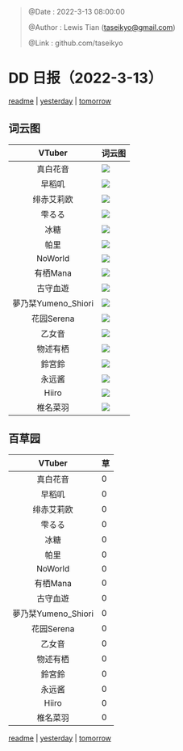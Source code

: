 > @Date    : 2022-3-13 08:00:00
>
> @Author  : Lewis Tian (taseikyo@gmail.com)
>
> @Link    : github.com/taseikyo

# DD 日报（2022-3-13）

[readme](../README.md) | [yesterday](2022-3-12.md) | [tomorrow](2022-3-14.md)

## 词云图

|VTuber|词云图|
|:-:|-|
|真白花音|![](../../images/daily/21402309_2022-3-13_purge_wordcloud.png)|
|早稻叽|![](../../images/daily/41682_2022-3-13_purge_wordcloud.png)|
|绯赤艾莉欧|![](../../images/daily/21396545_2022-3-13_purge_wordcloud.png)|
|雫るる|![](../../images/daily/21013446_2022-3-13_purge_wordcloud.png)|
|冰糖|![](../../images/daily/876396_2022-3-13_purge_wordcloud.png)|
|帕里|![](../../images/daily/4895312_2022-3-13_purge_wordcloud.png)|
|NoWorld|![](../../images/daily/21448649_2022-3-13_purge_wordcloud.png)|
|有栖Mana|![](../../images/daily/6542258_2022-3-13_purge_wordcloud.png)|
|古守血遊|![](../../images/daily/8725120_2022-3-13_purge_wordcloud.png)|
|夢乃栞Yumeno_Shiori|![](../../images/daily/14052636_2022-3-13_purge_wordcloud.png)|
|花园Serena|![](../../images/daily/14327465_2022-3-13_purge_wordcloud.png)|
|乙女音|![](../../images/daily/21320551_2022-3-13_purge_wordcloud.png)|
|物述有栖|![](../../images/daily/21449083_2022-3-13_purge_wordcloud.png)|
|鈴宮鈴|![](../../images/daily/21685677_2022-3-13_purge_wordcloud.png)|
|永远酱|![](../../images/daily/21701071_2022-3-13_purge_wordcloud.png)|
|Hiiro|![](../../images/daily/21919321_2022-3-13_purge_wordcloud.png)|
|椎名菜羽|![](../../images/daily/22347054_2022-3-13_purge_wordcloud.png)|

## 百草园

|VTuber|草|
|:-:|-|
|真白花音|0|
|早稻叽|0|
|绯赤艾莉欧|0|
|雫るる|0|
|冰糖|0|
|帕里|0|
|NoWorld|0|
|有栖Mana|0|
|古守血遊|0|
|夢乃栞Yumeno_Shiori|0|
|花园Serena|0|
|乙女音|0|
|物述有栖|0|
|鈴宮鈴|0|
|永远酱|0|
|Hiiro|0|
|椎名菜羽|0|

[readme](../README.md) | [yesterday](2022-3-12.md) | [tomorrow](2022-3-14.md)
